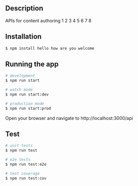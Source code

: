 ## Description

APIs for content authoring 1 2 3 4 5 6 7 8

## Installation

```bash
$ npm install hello how are you welcome
```

## Running the app

```bash
# development
$ npm run start

# watch mode
$ npm run start:dev

# production mode
$ npm run start:prod
```

Open your browser and navigate to http://localhost:3000/api

## Test

```bash
# unit tests
$ npm run test

# e2e tests
$ npm run test:e2e

# test coverage
$ npm run test:cov
```

